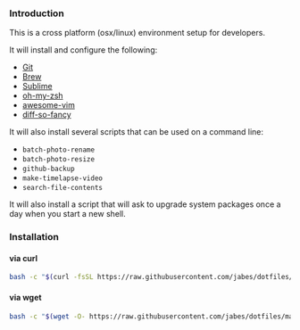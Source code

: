 ### Introduction

This is a cross platform (osx/linux) environment setup for developers.

It will install and configure the following:
- [Git](https://git-scm.com/)
- [Brew](https://brew.sh/)
- [Sublime](https://www.sublimetext.com/)
- [oh-my-zsh](https://ohmyz.sh/)
- [awesome-vim](https://github.com/amix/vimrc)
- [diff-so-fancy](https://github.com/so-fancy/diff-so-fancy)

It will also install several scripts that can be used on a command line:
- `batch-photo-rename`
- `batch-photo-resize`
- `github-backup`
- `make-timelapse-video`
- `search-file-contents`

It will also install a script that will ask to upgrade system packages once a day when you start a new shell.

### Installation

#### via curl

```bash
bash -c "$(curl -fsSL https://raw.githubusercontent.com/jabes/dotfiles/master/install.sh)"
```

#### via wget

```bash
bash -c "$(wget -O- https://raw.githubusercontent.com/jabes/dotfiles/master/install.sh)"
```
